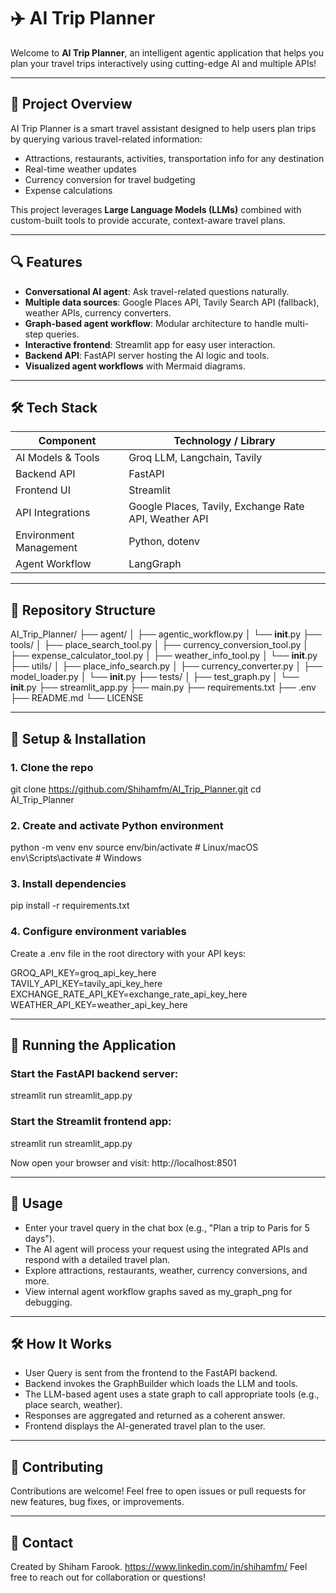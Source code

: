 # ✈️ AI Trip Planner

Welcome to **AI Trip Planner**, an intelligent agentic application that helps you plan your travel trips interactively using cutting-edge AI and multiple APIs!

---

## 🚀 Project Overview

AI Trip Planner is a smart travel assistant designed to help users plan trips by querying various travel-related information:

- Attractions, restaurants, activities, transportation info for any destination
- Real-time weather updates
- Currency conversion for travel budgeting
- Expense calculations

This project leverages **Large Language Models (LLMs)** combined with custom-built tools to provide accurate, context-aware travel plans.

---

## 🔍 Features

- **Conversational AI agent**: Ask travel-related questions naturally.
- **Multiple data sources**: Google Places API, Tavily Search API (fallback), weather APIs, currency converters.
- **Graph-based agent workflow**: Modular architecture to handle multi-step queries.
- **Interactive frontend**: Streamlit app for easy user interaction.
- **Backend API**: FastAPI server hosting the AI logic and tools.
- **Visualized agent workflows** with Mermaid diagrams.

---

## 🛠️ Tech Stack

| Component                 | Technology / Library           |
|---------------------------|-------------------------------|
| AI Models & Tools         | Groq LLM, Langchain, Tavily    |
| Backend API               | FastAPI                        |
| Frontend UI              | Streamlit                     |
| API Integrations          | Google Places, Tavily, Exchange Rate API, Weather API |
| Environment Management    | Python, dotenv                 |
| Agent Workflow            | LangGraph                     |

---

## 📂 Repository Structure
AI_Trip_Planner/
├── agent/
│   ├── agentic_workflow.py
│   └── __init__.py
├── tools/
│   ├── place_search_tool.py
│   ├── currency_conversion_tool.py
│   ├── expense_calculator_tool.py
│   ├── weather_info_tool.py
│   └── __init__.py
├── utils/
│   ├── place_info_search.py
│   ├── currency_converter.py
│   ├── model_loader.py
│   └── __init__.py
├── tests/
│   ├── test_graph.py
│   └── __init__.py
├── streamlit_app.py
├── main.py
├── requirements.txt
├── .env
├── README.md
└── LICENSE


---

## 🔧 Setup & Installation

### 1. Clone the repo

git clone https://github.com/Shihamfm/AI_Trip_Planner.git
cd AI_Trip_Planner

### 2. Create and activate Python environment
python -m venv env
source env/bin/activate   # Linux/macOS
env\Scripts\activate      # Windows

### 3. Install dependencies
pip install -r requirements.txt

### 4. Configure environment variables
Create a .env file in the root directory with your API keys:

GROQ_API_KEY=groq_api_key_here <br>
TAVILY_API_KEY=tavily_api_key_here <br>
EXCHANGE_RATE_API_KEY=exchange_rate_api_key_here <br>
WEATHER_API_KEY=weather_api_key_here

---
## 🚀 Running the Application

### Start the FastAPI backend server:
streamlit run streamlit_app.py

### Start the Streamlit frontend app:
streamlit run streamlit_app.py

Now open your browser and visit:
http://localhost:8501

---
## 📝 Usage
- Enter your travel query in the chat box (e.g., "Plan a trip to Paris for 5 days").
- The AI agent will process your request using the integrated APIs and respond with a detailed travel plan.
- Explore attractions, restaurants, weather, currency conversions, and more.
- View internal agent workflow graphs saved as my_graph_png for debugging.

---
## 🛠️ How It Works
- User Query is sent from the frontend to the FastAPI backend.
- Backend invokes the GraphBuilder which loads the LLM and tools.
- The LLM-based agent uses a state graph to call appropriate tools (e.g., place search, weather).
- Responses are aggregated and returned as a coherent answer.
- Frontend displays the AI-generated travel plan to the user.
---
## 🤝 Contributing
Contributions are welcome! Feel free to open issues or pull requests for new features, bug fixes, or improvements.

---
## 💬 Contact
Created by Shiham Farook. https://www.linkedin.com/in/shihamfm/
Feel free to reach out for collaboration or questions!